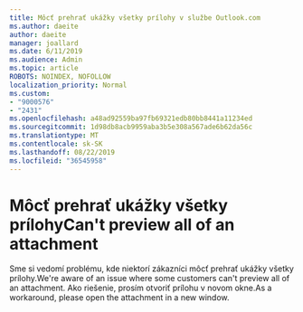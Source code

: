 ```yaml
---
title: Môcť prehrať ukážky všetky prílohy v službe Outlook.com
ms.author: daeite
author: daeite
manager: joallard
ms.date: 6/11/2019
ms.audience: Admin
ms.topic: article
ROBOTS: NOINDEX, NOFOLLOW
localization_priority: Normal
ms.custom:
- "9000576"
- "2431"
ms.openlocfilehash: a48ad92559ba97fb69321edb80bb8441a11234ed
ms.sourcegitcommit: 1d98db8acb9959aba3b5e308a567ade6b62da56c
ms.translationtype: MT
ms.contentlocale: sk-SK
ms.lasthandoff: 08/22/2019
ms.locfileid: "36545958"
---
```

# <a name="cant-preview-all-of-an-attachment"></a><span data-ttu-id="d1615-102">Môcť prehrať ukážky všetky prílohy</span><span class="sxs-lookup"><span data-stu-id="d1615-102">Can't preview all of an attachment</span></span>

<span data-ttu-id="d1615-103">Sme si vedomí problému, kde niektorí zákazníci môcť prehrať ukážky všetky prílohy.</span><span class="sxs-lookup"><span data-stu-id="d1615-103">We're aware of an issue where some customers can't preview all of an attachment.</span></span> <span data-ttu-id="d1615-104">Ako riešenie, prosím otvoriť prílohu v novom okne.</span><span class="sxs-lookup"><span data-stu-id="d1615-104">As a workaround, please open the attachment in a new window.</span></span>